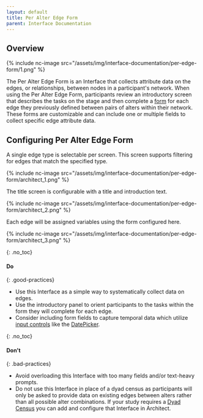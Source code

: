 ```yaml
---
layout: default
title: Per Alter Edge Form
parent: Interface Documentation
---
```

## Overview

{% include nc-image src="/assets/img/interface-documentation/per-edge-form/1.png" %}

The Per Alter Edge Form is an Interface that collects attribute data on the edges, or relationships, between nodes in a participant's network. When using the Per Alter Edge Form, participants review an introductory screen that describes the tasks on the stage and then complete a [form](../key-concepts/forms.md) for each edge they previously defined between pairs of alters within their network. These forms are customizable and can include one or multiple fields to collect specific edge attribute data.

## Configuring Per Alter Edge Form

A single edge type is selectable per screen. This screen supports filtering for edges that match the
specified type.

{% include nc-image src="/assets/img/interface-documentation/per-edge-form/architect_1.png" %}

The title screen is configurable with a title and introduction text.

{% include nc-image src="/assets/img/interface-documentation/per-edge-form/architect_2.png" %}

Each edge will be assigned variables using the form configured here.

{% include nc-image src="/assets/img/interface-documentation/per-edge-form/architect_3.png" %}

{: .no_toc}
#### Do

{: .good-practices}
- Use this Interface as a simple way to systematically collect data on edges. 
- Use the introductory panel to orient participants to the tasks within the form they will complete for each edge.
- Consider including form fields to capture temporal data which utilize [input controls](../key-concepts/input-controls.md) like the [DatePicker](/docs/key-concepts/input-controls/#date-picker).

{: .no_toc}
#### Don't

{: .bad-practices}
- Avoid overloading this Interface with too many fields and/or text-heavy prompts. 
- Do not use this Interface in place of a dyad census as participants will only be asked to provide data on existing edges between alters rather than all possible alter combinations. If your study requires a [Dyad Census](./dyad-census.md) you can add and configure that Interface in Architect. 
